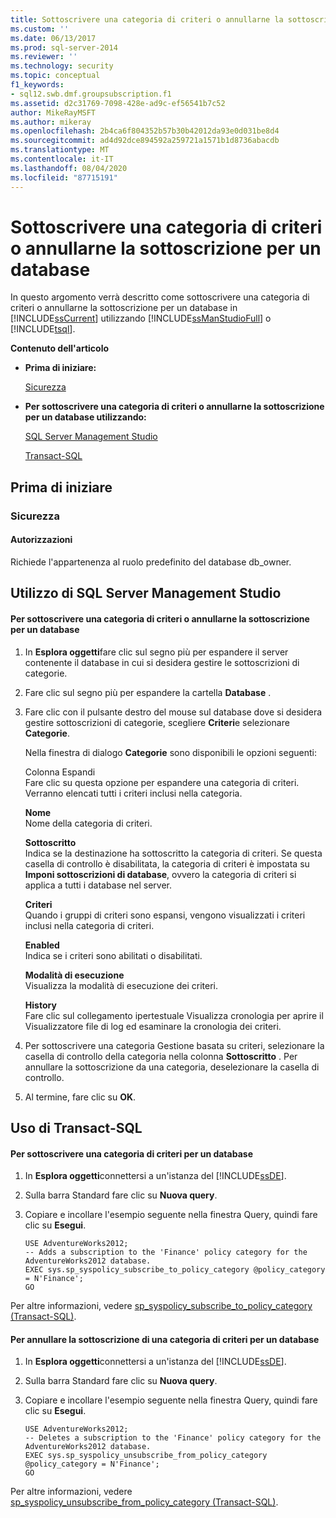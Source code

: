 ```yaml
---
title: Sottoscrivere una categoria di criteri o annullarne la sottoscrizione per un database | Microsoft Docs
ms.custom: ''
ms.date: 06/13/2017
ms.prod: sql-server-2014
ms.reviewer: ''
ms.technology: security
ms.topic: conceptual
f1_keywords:
- sql12.swb.dmf.groupsubscription.f1
ms.assetid: d2c31769-7098-428e-ad9c-ef56541b7c52
author: MikeRayMSFT
ms.author: mikeray
ms.openlocfilehash: 2b4ca6f804352b57b30b42012da93e0d031be8d4
ms.sourcegitcommit: ad4d92dce894592a259721a1571b1d8736abacdb
ms.translationtype: MT
ms.contentlocale: it-IT
ms.lasthandoff: 08/04/2020
ms.locfileid: "87715191"
---
```

# <a name="subscribe-or-unsubscribe-a-database--to-a-policy-category"></a>Sottoscrivere una categoria di criteri o annullarne la sottoscrizione per un database
  In questo argomento verrà descritto come sottoscrivere una categoria di criteri o annullarne la sottoscrizione per un database in [!INCLUDE[ssCurrent](../../includes/sscurrent-md.md)] utilizzando [!INCLUDE[ssManStudioFull](../../includes/ssmanstudiofull-md.md)] o [!INCLUDE[tsql](../../includes/tsql-md.md)].  
  
 **Contenuto dell'articolo**  
  
-   **Prima di iniziare:**  
  
     [Sicurezza](#Security)  
  
-   **Per sottoscrivere una categoria di criteri o annullarne la sottoscrizione per un database utilizzando:**  
  
     [SQL Server Management Studio](#SSMSProcedure)  
  
     [Transact-SQL](#TsqlProcedure)  
  
##  <a name="before-you-begin"></a><a name="BeforeYouBegin"></a> Prima di iniziare  
  
###  <a name="security"></a><a name="Security"></a> Sicurezza  
  
####  <a name="permissions"></a><a name="Permissions"></a> Autorizzazioni  
 Richiede l'appartenenza al ruolo predefinito del database db_owner.  
  
##  <a name="using-sql-server-management-studio"></a><a name="SSMSProcedure"></a> Utilizzo di SQL Server Management Studio  
  
#### <a name="to-subscribe-or-unsubscribe-a-database-to-a-policy-category"></a>Per sottoscrivere una categoria di criteri o annullarne la sottoscrizione per un database  
  
1.  In **Esplora oggetti**fare clic sul segno più per espandere il server contenente il database in cui si desidera gestire le sottoscrizioni di categorie.  
  
2.  Fare clic sul segno più per espandere la cartella **Database** .  
  
3.  Fare clic con il pulsante destro del mouse sul database dove si desidera gestire sottoscrizioni di categorie, scegliere **Criteri**e selezionare **Categorie**.  
  
     Nella finestra di dialogo **Categorie** sono disponibili le opzioni seguenti:  
  
     Colonna Espandi  
     Fare clic su questa opzione per espandere una categoria di criteri. Verranno elencati tutti i criteri inclusi nella categoria.  
  
     **Nome**  
     Nome della categoria di criteri.  
  
     **Sottoscritto**  
     Indica se la destinazione ha sottoscritto la categoria di criteri. Se questa casella di controllo è disabilitata, la categoria di criteri è impostata su **Imponi sottoscrizioni di database**, ovvero la categoria di criteri si applica a tutti i database nel server.  
  
     **Criteri**  
     Quando i gruppi di criteri sono espansi, vengono visualizzati i criteri inclusi nella categoria di criteri.  
  
     **Enabled**  
     Indica se i criteri sono abilitati o disabilitati.  
  
     **Modalità di esecuzione**  
     Visualizza la modalità di esecuzione dei criteri.  
  
     **History**  
     Fare clic sul collegamento ipertestuale Visualizza cronologia per aprire il Visualizzatore file di log ed esaminare la cronologia dei criteri.  
  
4.  Per sottoscrivere una categoria Gestione basata su criteri, selezionare la casella di controllo della categoria nella colonna **Sottoscritto** . Per annullare la sottoscrizione da una categoria, deselezionare la casella di controllo.  
  
5.  Al termine, fare clic su **OK**.  
  
##  <a name="using-transact-sql"></a><a name="TsqlProcedure"></a> Uso di Transact-SQL  
  
#### <a name="to-subscribe-a-database-to-a-policy-category"></a>Per sottoscrivere una categoria di criteri per un database  
  
1.  In **Esplora oggetti**connettersi a un'istanza del [!INCLUDE[ssDE](../../includes/ssde-md.md)].  
  
2.  Sulla barra Standard fare clic su **Nuova query**.  
  
3.  Copiare e incollare l'esempio seguente nella finestra Query, quindi fare clic su **Esegui**.  
  
    ```  
    USE AdventureWorks2012;  
    -- Adds a subscription to the 'Finance' policy category for the AdventureWorks2012 database.  
    EXEC sys.sp_syspolicy_subscribe_to_policy_category @policy_category = N'Finance';  
    GO  
    ```  
  
 Per altre informazioni, vedere [sp_syspolicy_subscribe_to_policy_category &#40;Transact-SQL&#41;](/sql/relational-databases/system-stored-procedures/sp-syspolicy-subscribe-to-policy-category-transact-sql).  
  
#### <a name="to-unsubscribe-a-database-to-a-policy-category"></a>Per annullare la sottoscrizione di una categoria di criteri per un database  
  
1.  In **Esplora oggetti**connettersi a un'istanza del [!INCLUDE[ssDE](../../includes/ssde-md.md)].  
  
2.  Sulla barra Standard fare clic su **Nuova query**.  
  
3.  Copiare e incollare l'esempio seguente nella finestra Query, quindi fare clic su **Esegui**.  
  
    ```  
    USE AdventureWorks2012;  
    -- Deletes a subscription to the 'Finance' policy category for the AdventureWorks2012 database.  
    EXEC sys.sp_syspolicy_unsubscribe_from_policy_category @policy_category = N'Finance';  
    GO  
    ```  
  
 Per altre informazioni, vedere [sp_syspolicy_unsubscribe_from_policy_category &#40;Transact-SQL&#41;](/sql/relational-databases/system-stored-procedures/sp-syspolicy-unsubscribe-from-policy-category-transact-sql).  
  
  

